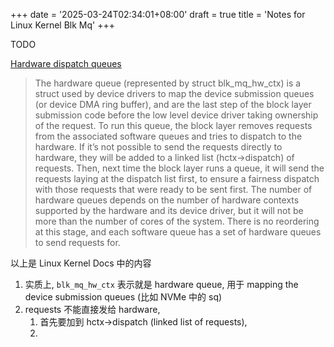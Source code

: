 +++
date = '2025-03-24T02:34:01+08:00'
draft = true
title = 'Notes for Linux Kernel Blk Mq'
+++

TODO

[Hardware dispatch queues](https://docs.kernel.org/block/blk-mq.html#hardware-dispatch-queues)
> The hardware queue (represented by struct blk_mq_hw_ctx) is a struct used by device drivers to map the device submission queues (or device DMA ring buffer), and are the last step of the block layer submission code before the low level device driver taking ownership of the request. To run this queue, the block layer removes requests from the associated software queues and tries to dispatch to the hardware.
> If it’s not possible to send the requests directly to hardware, they will be added to a linked list (hctx->dispatch) of requests. Then, next time the block layer runs a queue, it will send the requests laying at the dispatch list first, to ensure a fairness dispatch with those requests that were ready to be sent first. The number of hardware queues depends on the number of hardware contexts supported by the hardware and its device driver, but it will not be more than the number of cores of the system. There is no reordering at this stage, and each software queue has a set of hardware queues to send requests for.

以上是 Linux Kernel Docs 中的内容

1. 实质上, `blk_mq_hw_ctx` 表示就是 hardware queue, 用于 mapping the device submission queues (比如 NVMe 中的 sq)
2. requests 不能直接发给 hardware, 
   1. 首先要加到 hctx->dispatch (linked list of requests), 
   2. 
